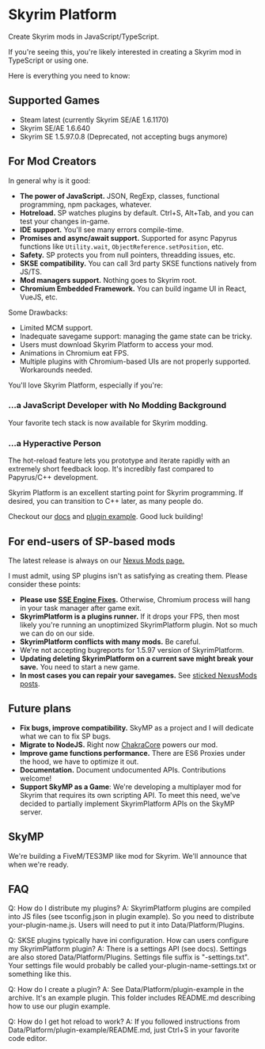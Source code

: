 # Skyrim Platform

Create Skyrim mods in JavaScript/TypeScript.

If you're seeing this, you're likely interested in creating a Skyrim mod in TypeScript or using one.

Here is everything you need to know:

## Supported Games

- Steam latest (currently Skyrim SE/AE 1.6.1170)
- Skyrim SE/AE 1.6.640
- Skyrim SE 1.5.97.0.8 (Deprecated, not accepting bugs anymore)

## For Mod Creators

In general why is it good:

- **The power of JavaScript.** JSON, RegExp, classes, functional programming, npm packages, whatever.
- **Hotreload.** SP watches plugins by default. Ctrl+S, Alt+Tab, and you can test your changes in-game.
- **IDE support.** You'll see many errors compile-time.
- **Promises and async/await support.** Supported for async Papyrus functions like `Utility.wait`, `ObjectReference.setPosition`, etc.
- **Safety.** SP protects you from null pointers, threadding issues, etc. 
- **SKSE compatibility.** You can call 3rd party SKSE functions natively from JS/TS.
- **Mod managers support.** Nothing goes to Skyrim root.
- **Chromium Embedded Framework.** You can build ingame UI in React, VueJS, etc.


Some Drawbacks:

- Limited MCM support.
- Inadequate savegame support: managing the game state can be tricky.
- Users must download Skyrim Platform to access your mod.
- Animations in Chromium eat FPS.
- Multiple plugins with Chromium-based UIs are not properly supported. Workarounds needed.

You'll love Skyrim Platform, especially if you're:

### ...a JavaScript Developer with No Modding Background
Your favorite tech stack is now available for Skyrim modding.

### ...a Hyperactive Person
The hot-reload feature lets you prototype and iterate rapidly with an extremely short feedback loop. It's incredibly fast compared to Papyrus/C++ development.

Skyrim Platform is an excellent starting point for Skyrim programming. If desired, you can transition to C++ later, as many people do.

Checkout our [docs](https://github.com/skyrim-multiplayer/skymp/blob/main/docs/docs_skyrim_platform.md) and [plugin example](https://github.com/skyrim-multiplayer/skymp/tree/main/skyrim-platform/tools/plugin-example). Good luck building!

## For end-users of SP-based mods

The latest release is always on our [Nexus Mods page.](https://www.nexusmods.com/skyrimspecialedition/mods/54909)

I must admit, using SP plugins isn't as satisfying as creating them. Please consider these points:

- **Please use [SSE Engine Fixes](https://www.nexusmods.com/skyrimspecialedition/mods/17230).** Otherwise, Chromium process will hang in your task manager after game exit.
- **SkyrimPlatform is a plugins runner.** If it drops your FPS, then most likely you're running an unoptimized SkyrimPlatform plugin. Not so much we can do on our side.
- **SkyrimPlatform conflicts with many mods.** Be careful.
- We're not accepting bugreports for 1.5.97 version of SkyrimPlatform.
- **Updating deleting SkyrimPlatform on a current save might break your save.** You need to start a new game.
- **In most cases you can repair your savegames.** See [sticked NexusMods posts](https://www.nexusmods.com/skyrimspecialedition/mods/54909?tab=posts).

## Future plans

- **Fix bugs, improve compatibility.** SkyMP as a project and I will dedicate what we can to fix SP bugs.
- **Migrate to NodeJS.** Right now [ChakraCore](https://github.com/chakra-core/ChakraCore) powers our mod.
- **Improve game functions performance.** There are ES6 Proxies under the hood, we have to optimize it out.
- **Documentation.** Document undocumented APIs. Contributions welcome!
- **Support SkyMP as a Game**: We're developing a multiplayer mod for Skyrim that requires its own scripting API. To meet this need, we've decided to partially implement SkyrimPlatform APIs on the SkyMP server.

## SkyMP

We're building a FiveM/TES3MP like mod for Skyrim. We'll announce that when we're ready.

## FAQ

Q: How do I distribute my plugins?
A: SkyrimPlatform plugins are compiled into JS files (see tsconfig.json in plugin example). So you need to distribute your-plugin-name.js. Users will need to put it into Data/Platform/Plugins.

Q: SKSE plugins typically have ini configuration. How can users configure my SkyrimPlatform plugin?
A: There is a settings API (see docs). Settings are also stored Data/Platform/Plugins. Settings file suffix is "-settings.txt". Your settings file would probably be called your-plugin-name-settings.txt or something like this.

Q: How do I create a plugin?
A: See Data/Platform/plugin-example in the archive. It's an example plugin. This folder includes README.md describing how to use our plugin example.

Q: How do I get hot reload to work?
A: If you followed instructions from Data/Platform/plugin-example/README.md, just Ctrl+S in your favorite code editor.